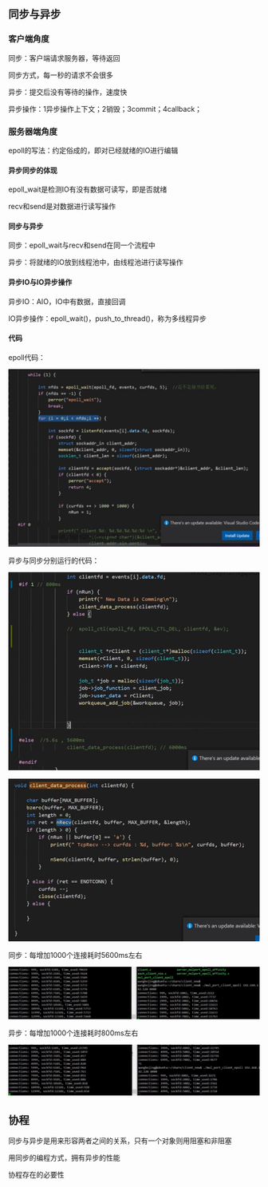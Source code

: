 

## 同步与异步

### 客户端角度

同步：客户端请求服务器，等待返回

同步方式，每一秒的请求不会很多

异步：提交后没有等待的操作，速度快

异步操作：1异步操作上下文；2销毁；3commit；4callback；

### 服务器端角度

epoll的写法：约定俗成的，即对已经就绪的IO进行编辑

#### 异步同步的体现

epoll_wait是检测IO有没有数据可读写，即是否就绪

recv和send是对数据进行读写操作

#### 同步与异步

同步：epoll_wait与recv和send在同一个流程中

异步：将就绪的IO放到线程池中，由线程池进行读写操作

#### 异步IO与IO异步操作

异步IO：AIO，IO中有数据，直接回调

IO异步操作：epoll_wait()，push_to_thread()，称为多线程异步

#### 代码

epoll代码：

![image-20210602115116218](../images/image-20210602115116218.png)

异步与同步分别运行的代码：

![image-20210602114922974](../images/image-20210602114922974.png)

![image-20210602114948191](../images/image-20210602114948191.png)

同步：每增加1000个连接耗时5600ms左右

![image-20210602114435326](../images/image-20210602114435326.png)

异步：每增加1000个连接耗时800ms左右

![image-20210602114656473](../images/image-20210602114656473.png)



## 协程

同步与异步是用来形容两者之间的关系，只有一个对象则用阻塞和非阻塞

用同步的编程方式，拥有异步的性能



协程存在的必要性















